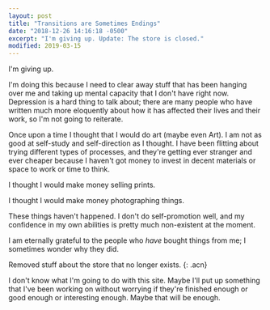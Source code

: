 ```yaml
---
layout: post
title: "Transitions are Sometimes Endings"
date: "2018-12-26 14:16:18 -0500"
excerpt: "I'm giving up. Update: The store is closed."
modified: 2019-03-15
---
```


I'm giving up.

I'm doing this because I need to clear away stuff that has been hanging over me and taking up mental capacity that I don't have right now. Depression is a hard thing to talk about; there are many people who have written much more eloquently about how it has affected their lives and their work, so I'm not going to reiterate.

Once upon a time I thought that I would do art (maybe even Art). I am not as good at self-study and self-direction as I thought. I have been flitting about trying different types of processes, and they're getting ever stranger and ever cheaper because I haven't got money to invest in decent materials or space to work or time to think.

I thought I would make money selling prints.

I thought I would make money photographing things.

These things haven't happened. I don't do self-promotion well, and my confidence in my own abilities is pretty much non-existent at the moment.

I am eternally grateful to the people who *have* bought things from me; I sometimes wonder why they did.

Removed stuff about the store that no longer exists.
{: .acn}

I don't know what I'm going to do with this site. Maybe I'll put up something that I've been working on without worrying if they're finished enough or good enough or interesting enough. Maybe that will be enough.


[^editions]: I [stopped working in editions](/on-editions/), and will never reprint these images. The prints I'm offering were never made in a full edition. I was optimistic, I guess.

